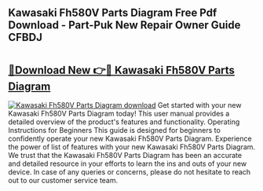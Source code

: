 ## Kawasaki Fh580V Parts Diagram Free Pdf Download - Part-Puk New Repair Owner Guide CFBDJ

# <h2><a href="http://dfms3bg.blite.top/?on=Kawasaki+Fh580V+Parts+Diagram">🔗Download New 👉🔴 Kawasaki Fh580V Parts Diagram</a></h2>

[![Kawasaki Fh580V Parts Diagram download](https://i.imgur.com/lujVjoI.png)](http://dfms3bg.blite.top/?on=Kawasaki+Fh580V+Parts+Diagram)
Get started with your new Kawasaki Fh580V Parts Diagram today! This user manual provides a detailed overview of the product's features and functionality. Operating Instructions for Beginners This guide is designed for beginners to confidently operate your new Kawasaki Fh580V Parts Diagram. Experience the power of list of features with your new Kawasaki Fh580V Parts Diagram. We trust that the Kawasaki Fh580V Parts Diagram has been an accurate and detailed resource in your efforts to learn the ins and outs of your new device. In case of any queries or concerns, please do not hesitate to reach out to our customer service team.

